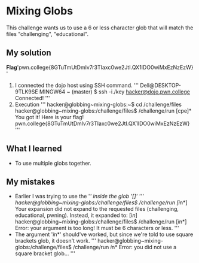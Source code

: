 # Mixing Globs
This challenge wants us to use a 6 or less character glob that will match the files "challenging", "educational".
## My solution
**Flag**'pwn.college{8GTuTmUtDmlv7r3TIaxc0we2JtI.QX1IDO0wiMxEzNzEzW}'
1. I connected the dojo host using SSH command.
'''
Dell@DESKTOP-9TLK9SE MINGW64 ~ (master)
$ ssh -i./key hacker@dojo.pwn.college
Connected!
'''
2. Execution 
'''
hacker@globbing~mixing-globs:~$ cd /challenge/files
hacker@globbing~mixing-globs:/challenge/files$ /challenge/run [cpe]*
You got it! Here is your flag!
pwn.college{8GTuTmUtDmlv7r3TIaxc0we2JtI.QX1IDO0wiMxEzNzEzW}
'''

## What I learned 
- To use multiple globs together.
## My mistakes
- Earlier I was trying to use the '*' inside the glob '[]'
'''
hacker@globbing~mixing-globs:/challenge/files$ /challenge/run [i*n*]
Your expansion did not expand to the requested files (challenging, educational,
pwning). Instead, it expanded to:
[i*n*]
hacker@globbing~mixing-globs:/challenge/files$ /challenge/run [*i*n*]
Error: your argument is too long! It must be 6 characters or less.
'''
- The argument '*i*n*' should've worked, but since we're told to use square brackets glob, it doesn't work.
'''
hacker@globbing~mixing-globs:/challenge/files$ /challenge/run *i*n*
Error: you did not use a square bracket glob...
'''

